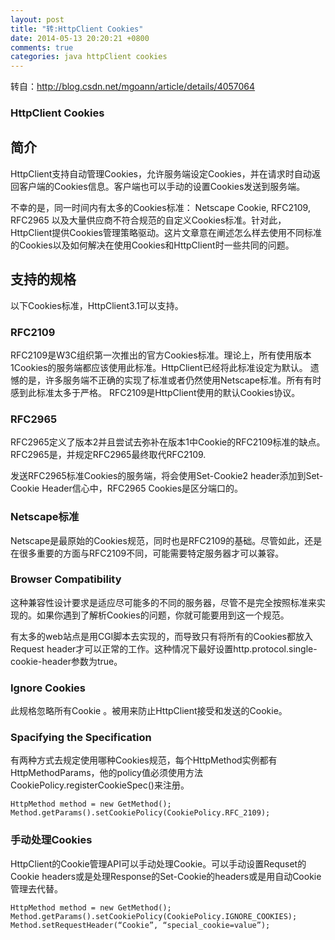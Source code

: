 ```yaml
---
layout: post
title: "转:HttpClient Cookies"
date: 2014-05-13 20:20:21 +0800
comments: true
categories: java httpClient cookies
---
```

    
转自：http://blog.csdn.net/mgoann/article/details/4057064

### HttpClient Cookies

## 简介

HttpClient支持自动管理Cookies，允许服务端设定Cookies，并在请求时自动返回客户端的Cookies信息。客户端也可以手动的设置Cookies发送到服务端。

不幸的是，同一时间内有太多的Cookies标准： Netscape Cookie, RFC2109, RFC2965 以及大量供应商不符合规范的自定义Cookies标准。针对此，HttpClient提供Cookies管理策略驱动。这片文章意在阐述怎么样去使用不同标准的Cookies以及如何解决在使用Cookies和HttpClient时一些共同的问题。

## 支持的规格

以下Cookies标准，HttpClient3.1可以支持。

### RFC2109

RFC2109是W3C组织第一次推出的官方Cookies标准。理论上，所有使用版本1Cookies的服务端都应该使用此标准。HttpClient已经将此标准设定为默认。
遗憾的是，许多服务端不正确的实现了标准或者仍然使用Netscape标准。所有有时感到此标准太多于严格。
RFC2109是HttpClient使用的默认Cookies协议。

### RFC2965

RFC2965定义了版本2并且尝试去弥补在版本1中Cookie的RFC2109标准的缺点。RFC2965是，并规定RFC2965最终取代RFC2109.

发送RFC2965标准Cookies的服务端，将会使用Set-Cookie2 header添加到Set-Cookie Header信心中，RFC2965 Cookies是区分端口的。

### Netscape标准

Netscape是最原始的Cookies规范，同时也是RFC2109的基础。尽管如此，还是在很多重要的方面与RFC2109不同，可能需要特定服务器才可以兼容。

### Browser Compatibility

这种兼容性设计要求是适应尽可能多的不同的服务器，尽管不是完全按照标准来实现的。如果你遇到了解析Cookies的问题，你就可能要用到这一个规范。

有太多的web站点是用CGI脚本去实现的，而导致只有将所有的Cookies都放入Request header才可以正常的工作。这种情况下最好设置http.protocol.single-cookie-header参数为true。

### Ignore Cookies

此规格忽略所有Cookie 。被用来防止HttpClient接受和发送的Cookie。

### Spacifying the Specification

有两种方式去规定使用哪种Cookies规范，每个HttpMethod实例都有HttpMethodParams，他的policy值必须使用方法CookiePolicy.registerCookieSpec()来注册。
```
HttpMethod method = new GetMethod();
Method.getParams().setCookiePolicy(CookiePolicy.RFC_2109);
```
### 手动处理Cookies

HttpClient的Cookie管理API可以手动处理Cookie。可以手动设置Requset的Cookie headers或是处理Response的Set-Cookie的headers或是用自动Cookie管理去代替。
```
HttpMethod method = new GetMethod();
Method.getParams().setCookiePolicy(CookiePolicy.IGNORE_COOKIES);
Method.setRequestHeader(“Cookie”, “special_cookie=value”);
```